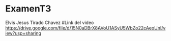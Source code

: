 # ExamenT3
Elvis Jesus Tirado Chavez
#Link del video
https://drive.google.com/file/d/15N0aDBrX8AVoU1ASyU5WbZo22cAeoUnI/view?usp=sharing
